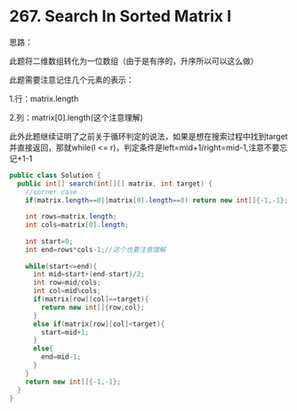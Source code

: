 # 267. Search In Sorted Matrix I

思路：

此题将二维数组转化为一位数组（由于是有序的，升序所以可以这么做）

此题需要注意记住几个元素的表示：

1.行：matrix.length

2.列：matrix[0].length(这个注意理解)

此外此题继续证明了之前关于循环判定的说法，如果是想在搜索过程中找到target并直接返回，那就while(l <= r)，判定条件是left=mid+1/right=mid-1,注意不要忘记+1-1

```java
public class Solution {
  public int[] search(int[][] matrix, int target) {
    //corner case
    if(matrix.length==0||matrix[0].length==0) return new int[]{-1,-1};
    
    int rows=matrix.length;
    int cols=matrix[0].length;
    
    int start=0;
    int end=rows*cols-1;//这个也要注意理解
    
    while(start<=end){
      int mid=start+(end-start)/2;
      int row=mid/cols;
      int col=mid%cols;
      if(matrix[row][col]==target){
        return new int[]{row,col};
      }
      else if(matrix[row][col]<target){
        start=mid+1;
      }
      else{
        end=mid-1;
      }
    }
    return new int[]{-1,-1};
  }
}
